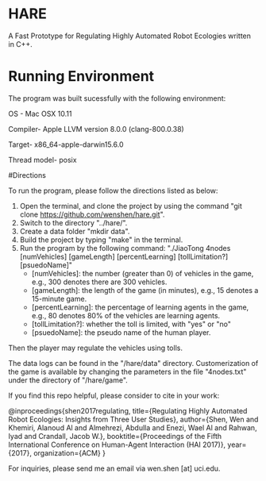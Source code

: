 # HARE
A Fast Prototype for Regulating Highly Automated Robot Ecologies written in C++. 

# Running Environment

The program was built sucessfully with the following environment:

  OS - Mac OSX 10.11
  
  Compiler- Apple LLVM version 8.0.0 (clang-800.0.38)
  
  Target- x86_64-apple-darwin15.6.0
  
  Thread model- posix
  

#Directions

To run the program, please follow the directions listed as below:
  1. Open the terminal, and clone the project by using the command "git clone https://github.com/wenshen/hare.git".
  2. Switch to the directory "../hare/".
  3. Create a data folder "mkdir data".
  4. Build the project by typing "make" in the terminal.
  5. Run the program by the following command: 
      "./JiaoTong 4nodes [numVehicles] [gameLength] [percentLearning] [tollLimitation?] [psuedoName]"
      - [numVehicles]: the number (greater than 0) of vehicles in the game, e.g., 300 denotes there are 300 vehicles. 
      - [gameLength]: the length of the game (in minutes), e.g., 15 denotes a 15-minute game.
      - [percentLearning]: the percentage of learning agents in the game, e.g., 80 denotes 80% of 
                           the vehicles are learning agents.
      - [tollLimitation?]: whether the toll is limited, with "yes" or "no"
      - [psuedoName]: the pseudo name of the human player.
      
Then the player may regulate the vehicles using tolls.
  
The data logs can be found in the "/hare/data" directory. Customerization of the game 
is available by changing the parameters in the file "4nodes.txt" under the directory of "/hare/game".

If you find this repo helpful, please consider to cite in your work:

@inproceedings{shen2017regulating, 
title={Regulating Highly Automated Robot Ecologies: Insights from Three User Studies},
author={Shen, Wen and Khemiri, Alanoud Al and Almehrezi, Abdulla and Enezi, Wael Al and Rahwan, Iyad and Crandall, Jacob W.}, booktitle={Proceedings of the Fifth International Conference on Human-Agent Interaction (HAI 2017)}, year={2017}, organization={ACM} 
}
  
For inquiries, please send me an email via wen.shen [at] uci.edu.

      
